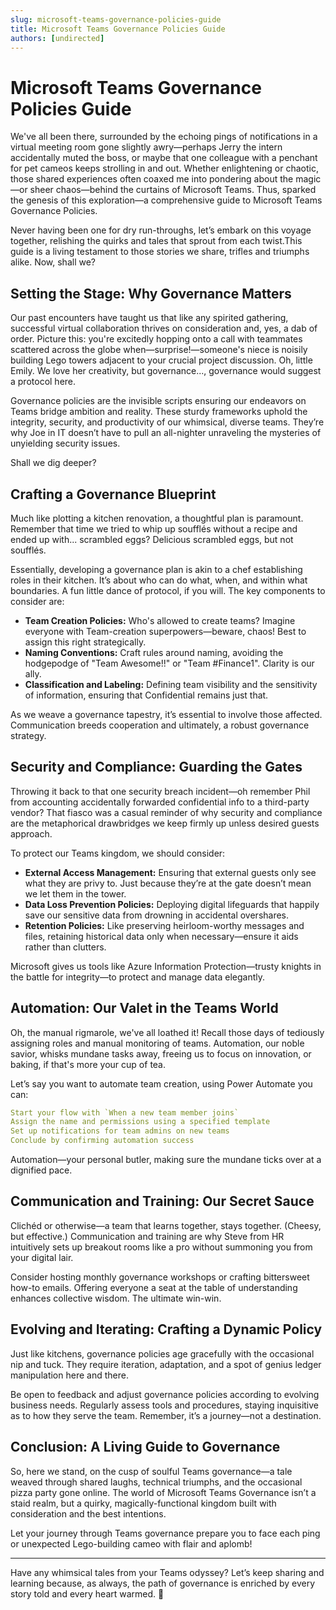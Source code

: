 ```yaml
---
slug: microsoft-teams-governance-policies-guide
title: Microsoft Teams Governance Policies Guide
authors: [undirected]
---
```



# Microsoft Teams Governance Policies Guide

We've all been there, surrounded by the echoing pings of notifications in a virtual meeting room gone slightly awry—perhaps Jerry the intern accidentally muted the boss, or maybe that one colleague with a penchant for pet cameos keeps strolling in and out. Whether enlightening or chaotic, those shared experiences often coaxed me into pondering about the magic—or sheer chaos—behind the curtains of Microsoft Teams. Thus, sparked the genesis of this exploration—a comprehensive guide to Microsoft Teams Governance Policies.

Never having been one for dry run-throughs, let’s embark on this voyage together, relishing the quirks and tales that sprout from each twist.This guide is a living testament to those stories we share, trifles and triumphs alike. Now, shall we?

## Setting the Stage: Why Governance Matters

Our past encounters have taught us that like any spirited gathering, successful virtual collaboration thrives on consideration and, yes, a dab of order. Picture this: you're excitedly hopping onto a call with teammates scattered across the globe when—surprise!—someone's niece is noisily building Lego towers adjacent to your crucial project discussion. Oh, little Emily. We love her creativity, but governance..., governance would suggest a protocol here.

Governance policies are the invisible scripts ensuring our endeavors on Teams bridge ambition and reality. These sturdy frameworks uphold the integrity, security, and productivity of our whimsical, diverse teams. They’re why Joe in IT doesn’t have to pull an all-nighter unraveling the mysteries of unyielding security issues.

Shall we dig deeper?

## Crafting a Governance Blueprint

Much like plotting a kitchen renovation, a thoughtful plan is paramount. Remember that time we tried to whip up soufflés without a recipe and ended up with... scrambled eggs? Delicious scrambled eggs, but not soufflés. 

Essentially, developing a governance plan is akin to a chef establishing roles in their kitchen. It’s about who can do what, when, and within what boundaries. A fun little dance of protocol, if you will. The key components to consider are:

- **Team Creation Policies:** Who's allowed to create teams? Imagine everyone with Team-creation superpowers—beware, chaos! Best to assign this right strategically.
- **Naming Conventions:** Craft rules around naming, avoiding the hodgepodge of "Team Awesome!!" or "Team #Finance1". Clarity is our ally.
- **Classification and Labeling:** Defining team visibility and the sensitivity of information, ensuring that Confidential remains just that.

As we weave a governance tapestry, it’s essential to involve those affected. Communication breeds cooperation and ultimately, a robust governance strategy.

## Security and Compliance: Guarding the Gates

Throwing it back to that one security breach incident—oh remember Phil from accounting accidentally forwarded confidential info to a third-party vendor? That fiasco was a casual reminder of why security and compliance are the metaphorical drawbridges we keep firmly up unless desired guests approach.

To protect our Teams kingdom, we should consider:

- **External Access Management:** Ensuring that external guests only see what they are privy to. Just because they’re at the gate doesn’t mean we let them in the tower.
- **Data Loss Prevention Policies:** Deploying digital lifeguards that happily save our sensitive data from drowning in accidental overshares.
- **Retention Policies:** Like preserving heirloom-worthy messages and files, retaining historical data only when necessary—ensure it aids rather than clutters.

Microsoft gives us tools like Azure Information Protection—trusty knights in the battle for integrity—to protect and manage data elegantly.

## Automation: Our Valet in the Teams World

Oh, the manual rigmarole, we've all loathed it! Recall those days of tediously assigning roles and manual monitoring of teams. Automation, our noble savior, whisks mundane tasks away, freeing us to focus on innovation, or baking, if that's more your cup of tea.

Let’s say you want to automate team creation, using Power Automate you can:

```yaml
Start your flow with `When a new team member joins`
Assign the name and permissions using a specified template
Set up notifications for team admins on new teams
Conclude by confirming automation success
```

Automation—your personal butler, making sure the mundane ticks over at a dignified pace.

## Communication and Training: Our Secret Sauce

Clichéd or otherwise—a team that learns together, stays together. (Cheesy, but effective.) Communication and training are why Steve from HR intuitively sets up breakout rooms like a pro without summoning you from your digital lair.

Consider hosting monthly governance workshops or crafting bittersweet how-to emails. Offering everyone a seat at the table of understanding enhances collective wisdom. The ultimate win-win.

## Evolving and Iterating: Crafting a Dynamic Policy

Just like kitchens, governance policies age gracefully with the occasional nip and tuck. They require iteration, adaptation, and a spot of genius ledger manipulation here and there. 

Be open to feedback and adjust governance policies according to evolving business needs. Regularly assess tools and procedures, staying inquisitive as to how they serve the team. Remember, it’s a journey—not a destination.

## Conclusion: A Living Guide to Governance 

So, here we stand, on the cusp of soulful Teams governance—a tale weaved through shared laughs, technical triumphs, and the occasional pizza party gone online. The world of Microsoft Teams Governance isn’t a staid realm, but a quirky, magically-functional kingdom built with consideration and the best intentions.

Let your journey through Teams governance prepare you to face each ping or unexpected Lego-building cameo with flair and aplomb!

---

Have any whimsical tales from your Teams odyssey? Let’s keep sharing and learning because, as always, the path of governance is enriched by every story told and every heart warmed. 🌟